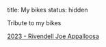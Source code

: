 title: My bikes
status: hidden

Tribute to my bikes



[2023 - Rivendell Joe Appalloosa]({filename}2023-joe-appaloosa.rst)